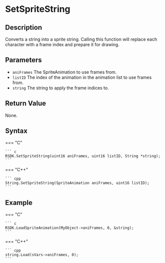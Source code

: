 # SetSpriteString

## Description
Converts a string into a sprite string. Calling this function will replace each character with a frame index and prepare it for drawing.

## Parameters
- `aniFrames`
The SpriteAnimation to use frames from.
- `listID`
The index of the animation in the animation list to use frames from.
- `string`
The string to apply the frame indices to.

## Return Value
None.

## Syntax
=== "C"

    ``` c
    RSDK.SetSpriteString(uint16 aniFrames, uint16 listID, String *string);
    ```

=== "C++"

    ``` cpp
    String.SetSpriteString(SpriteAnimation aniFrames, uint16 listID);
    ```

## Example
=== "C"

    ``` c
    RSDK.LoadSpriteAnimation(MyObject->aniFrames, 0, &string);
    ```

=== "C++"

    ``` cpp
    string.Load(sVars->aniFrames, 0);
    ```